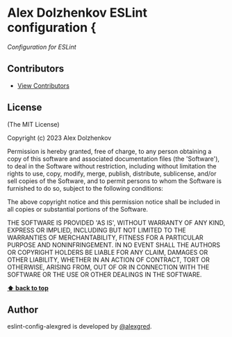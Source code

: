 # Alex Dolzhenkov ESLint configuration {

*Configuration for ESLint*


## Contributors

  - [View Contributors](https://github.com/alexgred/eslint-config-alexgred/graphs/contributors)

## License

(The MIT License)

Copyright (c) 2023 Alex Dolzhenkov

Permission is hereby granted, free of charge, to any person obtaining
a copy of this software and associated documentation files (the
'Software'), to deal in the Software without restriction, including
without limitation the rights to use, copy, modify, merge, publish,
distribute, sublicense, and/or sell copies of the Software, and to
permit persons to whom the Software is furnished to do so, subject to
the following conditions:

The above copyright notice and this permission notice shall be
included in all copies or substantial portions of the Software.

THE SOFTWARE IS PROVIDED 'AS IS', WITHOUT WARRANTY OF ANY KIND,
EXPRESS OR IMPLIED, INCLUDING BUT NOT LIMITED TO THE WARRANTIES OF
MERCHANTABILITY, FITNESS FOR A PARTICULAR PURPOSE AND NONINFRINGEMENT.
IN NO EVENT SHALL THE AUTHORS OR COPYRIGHT HOLDERS BE LIABLE FOR ANY
CLAIM, DAMAGES OR OTHER LIABILITY, WHETHER IN AN ACTION OF CONTRACT,
TORT OR OTHERWISE, ARISING FROM, OUT OF OR IN CONNECTION WITH THE
SOFTWARE OR THE USE OR OTHER DEALINGS IN THE SOFTWARE.

**[⬆ back to top](#table-of-contents)**


## Author

eslint-config-alexgred is developed by [@alexgred](https://github.com/alexgred).
